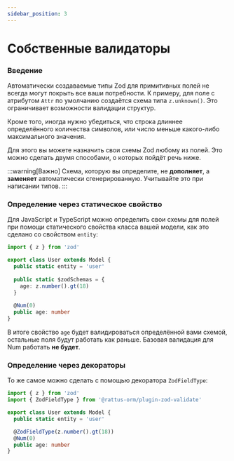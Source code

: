 ```yaml
---
sidebar_position: 3
---
```


# Собственные валидаторы

### Введение
Автоматически создаваемые типы Zod для примитивных полей не всегда могут покрыть все
ваши потребности. К примеру, для поле с атрибутом `Attr` по умолчанию создаётся схема типа 
`z.unknown()`. Это ограничивает возможности валидации структур. 

Кроме того, иногда нужно убедиться, что строка длиннее определённого количества символов, или
число меньше какого-либо максимального значения. 

Для этого вы можете назначить свои схемы Zod любому из полей. Это можно сделать двумя способами,
о которых пойдёт речь ниже. 

:::warning[Важно]
Схема, которую вы определите, не **дополняет**, а **заменяет** автоматически сгенерированную.
Учитывайте это при написании типов. 
:::

### Определение через статическое свойство
Для JavaScript и TypeScript можно определить свои схемы для полей при помощи статического
свойства класса вашей модели, как это сделано со свойством `entity`:

```typescript
import { z } from 'zod'

export class User extends Model {
  public static entity = 'user'
  
  public static $zodSchemas = {
    age: z.number().gt(18)
  }
  
  @Num(0)
  public age: number
}
```

В итоге свойство `age` будет валидироваться определённой вами схемой, остальные поля будут
работать как раньше. Базовая валидация для Num работать **не будет**.

### Определение через декораторы
То же самое можно сделать с помощью декоратора `ZodFieldType`:

```typescript
import { z } from 'zod'
import { ZodFieldType } from '@rattus-orm/plugin-zod-validate'

export class User extends Model {
  public static entity = 'user'

  @ZodFieldType(z.number().gt(18))
  @Num(0)
  public age: number
}
```
